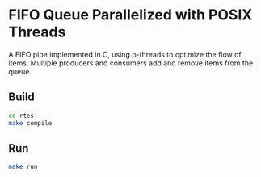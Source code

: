# FIFO Queue Parallelized with POSIX Threads
A FIFO pipe implemented in C, using p-threads to optimize the flow of items. Multiple producers and consumers add and remove items from the queue.

## Build
```bash
cd rtes
make compile
```
## Run
```bash
make run
```
